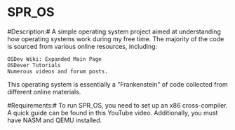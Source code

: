 # SPR_OS
#Description:# 
A simple operating system project aimed at understanding how operating systems work during my free time. The majority of the code is sourced from various online resources, including:

    OSDev Wiki: Expanded Main Page
    OSDever Tutorials
    Numerous videos and forum posts.

This operating system is essentially a "Frankenstein" of code collected from different online materials.

#Requirements:#
To run SPR_OS, you need to set up an x86 cross-compiler. A quick guide can be found in this YouTube video. Additionally, you must have NASM and QEMU installed.
